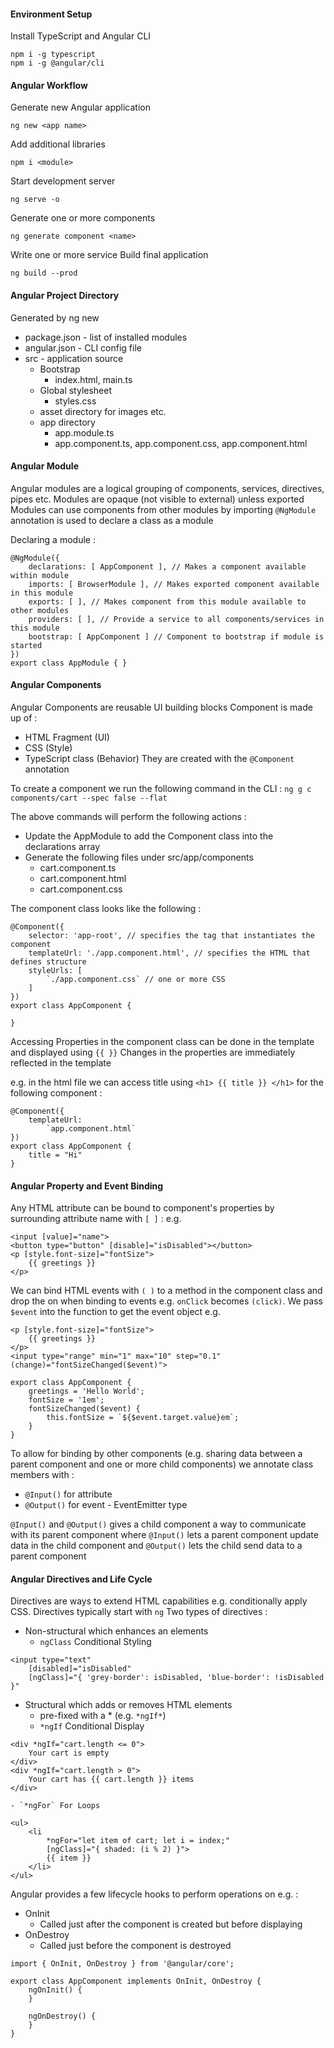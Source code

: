 #### Environment Setup

Install TypeScript and Angular CLI
```
npm i -g typescript
npm i -g @angular/cli
```

#### Angular Workflow

Generate new Angular application
```
ng new <app name>
```

Add additional libraries
```
npm i <module>
```

Start development server
```
ng serve -o
```

Generate one or more components
```
ng generate component <name>
```

Write one or more service
Build final application
```
ng build --prod
```

#### Angular Project Directory

Generated by ng new
- package.json - list of installed modules
- angular.json - CLI config file
- src - application source
	- Bootstrap
		- index.html, main.ts
	- Global stylesheet
		- styles.css
	- asset directory for images etc.
	- app directory
		- app.module.ts
		- app.component.ts, app.component.css, app.component.html

#### Angular Module

Angular modules are a logical grouping of components, services, directives, pipes etc.
Modules are opaque (not visible to external) unless exported
Modules can use components from other modules by importing
`@NgModule` annotation is used to declare a class as a module

Declaring a module :
```
@NgModule({
	declarations: [ AppComponent ], // Makes a component available within module
	imports: [ BrowserModule ], // Makes exported component available in this module
	exports: [ ], // Makes component from this module available to other modules
	providers: [ ], // Provide a service to all components/services in this module
	bootstrap: [ AppComponent ] // Component to bootstrap if module is started
})
export class AppModule { }
```

#### Angular Components

Angular Components are reusable UI building blocks
Component is made up of :
- HTML Fragment (UI)
- CSS (Style)
- TypeScript class (Behavior)
They are created with the `@Component` annotation

To create a component we run the following command in the CLI :
`ng g c components/cart --spec false --flat`

The above commands will perform the following actions :
- Update the AppModule to add the Component class into the declarations array
- Generate the following files under src/app/components
	- cart.component.ts
	- cart.component.html
	- cart.component.css

The component class looks like the following :
```
@Component({
	selector: 'app-root', // specifies the tag that instantiates the component
	templateUrl: './app.component.html', // specifies the HTML that defines structure
	styleUrls: [
		`./app.component.css` // one or more CSS
	]
})
export class AppComponent {

}
```

Accessing Properties in the component class can be done in the template and displayed using `{{ }}`
Changes in the properties are immediately reflected in the template

e.g. in the html file we can access title using `<h1> {{ title }} </h1>` for the following component :
```
@Component({
	templateUrl:
		`app.component.html`
})
export class AppComponent {
	title = "Hi"
}
```


#### Angular Property and Event Binding

Any HTML attribute can be bound to component's properties by surrounding attribute name with `[ ]` :
e.g. 
```
<input [value]="name">
<button type="button" [disable]="isDisabled"></button>
<p [style.font-size]="fontSize">
	{{ greetings }}
</p>
```

We can bind HTML events with `( )` to a method in the component class and drop the on when binding to events e.g. `onClick` becomes `(click)`.
We pass `$event` into the function to get the event object
e.g.
```
<p [style.font-size]="fontSize">
	{{ greetings }}
</p>
<input type="range" min="1" max="10" step="0.1" (change)="fontSizeChanged($event)">
```

```
export class AppComponent {
	greetings = 'Hello World';
	fontSize = '1em';
	fontSizeChanged($event) {
		this.fontSize = `${$event.target.value}em`;
	}
}
```

To allow for binding by other components (e.g. sharing data between a parent component and one or more child components) we annotate class members with :
- `@Input()` for attribute
- `@Output()` for event - EventEmitter type

`@Input()` and `@Output()` gives a child component a way to communicate with its parent component where `@Input()` lets a parent component update data in the child component and `@Output()` lets the child send data to a parent component

#### Angular Directives and Life Cycle

Directives are ways to extend HTML capabilities e.g. conditionally apply CSS.
Directives typically start with `ng`
Two types of directives :
- Non-structural which enhances an elements
	- `ngClass` Conditional Styling
```
<input type="text"
	[disabled]="isDisabled"
	[ngClass]="{ 'grey-border': isDisabled, 'blue-border': !isDisabled }"
```
- Structural which adds or removes HTML elements
	- pre-fixed with a * (e.g. `*ngIf*`)
	- `*ngIf` Conditional Display
```
<div *ngIf="cart.length <= 0">
	Your cart is empty
</div>
<div *ngIf="cart.length > 0">
	Your cart has {{ cart.length }} items
</div>
```
	- `*ngFor` For Loops
```
<ul>
	<li
		*ngFor="let item of cart; let i = index;"
		[ngClass]="{ shaded: (i % 2) }">
		{{ item }}
	</li>
</ul>
```

Angular provides a few lifecycle hooks to perform operations on e.g. :
- OnInit
	- Called just after the component is created but before displaying
- OnDestroy
	- Called just before the component is destroyed
```
import { OnInit, OnDestroy } from '@angular/core';

export class AppComponent implements OnInit, OnDestroy {
	ngOnInit() {
	}

	ngOnDestroy() {
	}
}
```